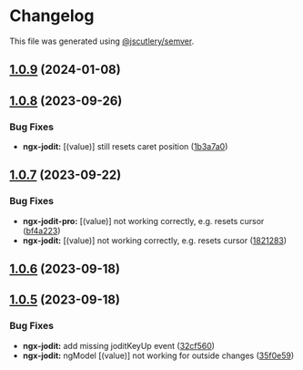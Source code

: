 # Changelog

This file was generated using [@jscutlery/semver](https://github.com/jscutlery/semver).

## [1.0.9](https://github.com/julianpoemp/ngx-jodit/compare/ngx-jodit-1.0.8...ngx-jodit-1.0.9) (2024-01-08)



## [1.0.8](https://github.com/julianpoemp/ngx-jodit/compare/ngx-jodit-1.0.7...ngx-jodit-1.0.8) (2023-09-26)


### Bug Fixes

* **ngx-jodit:** [(value)] still resets caret position ([1b3a7a0](https://github.com/julianpoemp/ngx-jodit/commit/1b3a7a0a4e47faa491c3fe4c2f98d7abb8c7fa44))



## [1.0.7](https://github.com/julianpoemp/ngx-jodit/compare/ngx-jodit-1.0.6...ngx-jodit-1.0.7) (2023-09-22)


### Bug Fixes

* **ngx-jodit-pro:** [(value)] not working correctly, e.g. resets cursor ([bf4a223](https://github.com/julianpoemp/ngx-jodit/commit/bf4a223dabeda5dc91cb1b1456804296da9aeefa))
* **ngx-jodit:** [(value)] not working correctly, e.g. resets cursor ([1821283](https://github.com/julianpoemp/ngx-jodit/commit/182128372ffb21b4be5b7b6907b063800e71a9ce))



## [1.0.6](https://github.com/julianpoemp/ngx-jodit/compare/ngx-jodit-1.0.5...ngx-jodit-1.0.6) (2023-09-18)



## [1.0.5](https://github.com/julianpoemp/ngx-jodit/compare/ngx-jodit-1.0.4...ngx-jodit-1.0.5) (2023-09-18)


### Bug Fixes

* **ngx-jodit:** add missing joditKeyUp event ([32cf560](https://github.com/julianpoemp/ngx-jodit/commit/32cf560452a623543ad178bc1f2dd93357ecd9ca))
* **ngx-jodit:** ngModel [(value)] not working for outside changes ([35f0e59](https://github.com/julianpoemp/ngx-jodit/commit/35f0e5906781fd9b1665d875485a1e9c6811ab47))
